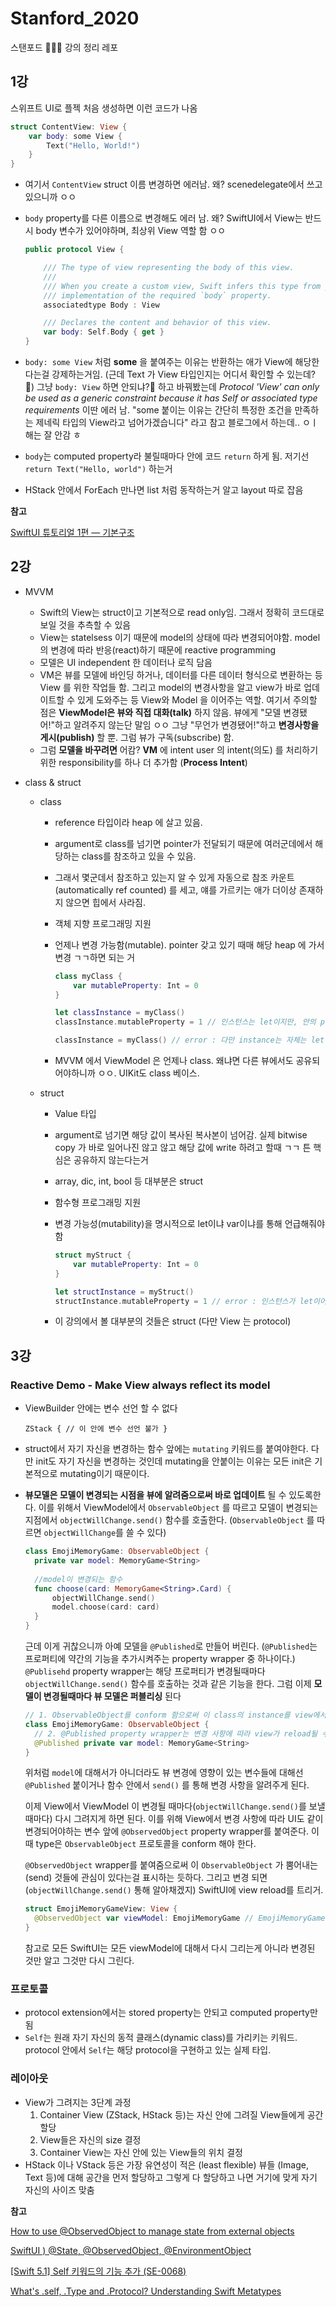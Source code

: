 # Stanford_2020
스탠포드 👨🏻‍🦳 강의 정리 레포



## 1강

  스위프트 UI로 플젝 처음 생성하면 이런 코드가 나옴

```swift
struct ContentView: View {
    var body: some View {
        Text("Hello, World!")
    }
}
```

- 여기서 `ContentView` struct 이름 변경하면 에러남. 왜? scenedelegate에서 쓰고 있으니까 ㅇㅇ

- `body` property를 다른 이름으로 변경해도 에러 남. 왜? SwiftUI에서 View는 반드시 body 변수가 있어야하며, 최상위 View 역할 함 ㅇㅇ

  ```swift 
  public protocol View {
  
      /// The type of view representing the body of this view.
      ///
      /// When you create a custom view, Swift infers this type from your
      /// implementation of the required `body` property.
      associatedtype Body : View
  
      /// Declares the content and behavior of this view.
      var body: Self.Body { get }
  }
  ```

- `body: some View` 처럼 **some** 을 붙여주는 이유는 반환하는 애가 View에 해당한다는걸 강제하는거임. (근데 Text 가 View 타입인지는 어디서 확인할 수 있는데? 🤔) 그냥 `body: View`  하면 안되냐?🤔 하고 바꿔봤는데 *Protocol 'View' can only be used as a generic constraint because it has Self or associated type requirements* 이딴 에러 남. "some 붙이는 이유는 간단히 특정한 조건을 만족하는 제네릭 타입의 View라고 넘어가겠습니다" 라고 참고 블로그에서 하는데.. ㅇㅣ해는 잘 안감 ㅎ

- `body`는 computed property라 불릴때마다 안에 코드 `return` 하게 됨. 저기선 `return Text("Hello, world")` 하는거 

- HStack 안에서 ForEach 만나면 list 처럼 동작하는거 알고 layout 따로 잡음





**참고**

[SwiftUI 튜토리얼 1편 — 기본구조](https://medium.com/harrythegreat/swiftui-%ED%8A%9C%ED%86%A0%EB%A6%AC%EC%96%BC-1%ED%8E%B8-%EA%B8%B0%EB%B3%B8%EA%B5%AC%EC%A1%B0-11e7b589e6de)
## 2강

- MVVM

  - Swift의 View는 struct이고 기본적으로 read only임. 그래서 정확히 코드대로 보일 것을 추측할 수 있음
  - View는 statelsess 이기 때문에 model의 상태에 따라 변경되어야함. model 의 변경에 따라 반응(react)하기 때문에 reactive programming
  - 모델은 UI independent 한 데이터나 로직 담음
  - VM은 뷰를 모델에 바인딩 하거나, 데이터를 다른 데이터 형식으로 변환하는 등  View 를 위한 작업들 함. 그리고  model의 변경사항을 알고 view가 바로 업데이트할 수 있게 도와주는 등 View와 Model 을 이어주는 역할. 여기서 주의할 점은 **ViewModel은 뷰와 직접 대화(talk)** 하지 않음. 뷰에게 "모델 변경됐어!"하고 알려주지 않는단 말임 ㅇㅇ 그냥 "무언가 변경됐어!"하고 **변경사항을 게시(publish)** 할 뿐. 그럼 뷰가 구독(subscribe) 함.
  - 그럼 **모델을 바꾸려면** 어캄? **VM** 에 intent user 의 intent(의도) 를 처리하기 위한 responsibility를 하나 더 추가함 (**Process Intent**)

- class & struct

  - class

    - reference 타입이라 heap 에 살고 있음.  

    - argument로 class를 넘기면 pointer가 전달되기 때문에 여러군데에서 해당하는 class를 참조하고 있을 수 있음. 

    - 그래서 몇군데서 참조하고 있는지 알 수 있게 자동으로 참조 카운트(automatically ref counted) 를 세고, 얘를 가르키는 애가 더이상 존재하지 않으면 힙에서 사라짐. 

    - 객체 지향 프로그래밍 지원

    - 언제나 변경 가능함(mutable). pointer 갖고 있기 때매 해당 heap 에 가서 변경 ㄱㄱ하면 되는 거

      ```swift
      class myClass {
          var mutableProperty: Int = 0
      }
      
      let classInstance = myClass()
      classInstance.mutableProperty = 1 // 인스턴스는 let이지만, 안의 property는 변경 가능. 
      
      classInstance = myClass() // error : 다만 instance는 자체는 let이기 때문에 변경 불가
      ```

    - MVVM 에서 ViewModel 은 언제나 class. 왜냐면 다른 뷰에서도 공유되어야하니까 ㅇㅇ. UIKit도 class 베이스. 

  - struct

    - Value 타입

    - argument로 넘기면 해당 값이 복사된 복사본이 넘어감. 실제 bitwise  copy 가 바로 일어나진 않고 않고 해당 값에 write 하려고 할때  ㄱㄱ 튼 핵심은 공유하지 않는다는거

    - array, dic, int, bool 등 대부분은 struct

    - 함수형 프로그래밍 지원

    - 변경 가능성(mutability)을 명시적으로 let이냐 var이냐를 통해 언급해줘야함

      ```swift 
      struct myStruct {
          var mutableProperty: Int = 0
      }
      
      let structInstance = myStruct()
      structInstance.mutableProperty = 1 // error : 인스턴스가 let이어서 안의 property도 변경 불가. 왜냐면 값 타입이라 property 변경되면 인스턴스 자체도 바뀜
      ```

    - 이 강의에서 볼 대부분의 것들은 struct (다만 View 는 protocol)
## 3강

### Reactive Demo - Make View always reflect its model

- ViewBuilder 안에는 변수 선언 할 수 없다 

  `ZStack { // 이 안에 변수 선언 불가 }`

- struct에서 자기 자신을 변경하는 함수 앞에는 `mutating` 키워드를 붙여야한다. 다만 init도 자기 자신을 변경하는 것인데 mutating을 안붙이는 이유는 모든 init은 기본적으로 mutating이기 때문이다. 

- **뷰모델은 모델이 변경되는 시점을 뷰에 알려줌으로써 바로 업데이트** 될 수 있도록한다. 이를 위해서 ViewModel에서 `ObservableObject` 를 따르고 모델이 변경되는 지점에서  `objectWillChange.send()` 함수를 호출한다. (`ObservableObject` 를 따르면 `objectWillChange`를 쓸 수 있다)

  ```swift
  class EmojiMemoryGame: ObservableObject {
    private var model: MemoryGame<String>
    
    //model이 변경되는 함수
    func choose(card: MemoryGame<String>.Card) {
  		objectWillChange.send()
  		model.choose(card: card)
  	}
  }
  ```

  근데 이게 귀찮으니까 아예 모델을 `@Published`로 만들어 버린다. (`@Published`는 프로퍼티에 약간의 기능을 추가시켜주는 property wrapper 중 하나이다.) `@Publisehd` property wrapper는 해당 프로퍼티가 변경될때마다 `objectWillChange.send()` 함수를 호출하는 것과 같은 기능을 한다. 그럼 이제 **모델이 변경될때마다 뷰 모델은 퍼블리싱** 된다

  ```swift
  // 1. ObservableObject를 conform 함으로써 이 class의 instance를 view에서 사용할 수 있고, 변경 사항에 따라 view가 reload 될 수 있다.
  class EmojiMemoryGame: ObservableObject {
    // 2. @Published property wrapper는 변경 사항에 따라 view가 reload될 수 있도록 한다 (SwiftUI에 view reload를 트리거)
    @Published private var model: MemoryGame<String>
  }
  ```

  위처럼 `model`에 대해서가 아니더라도 뷰 변경에 영향이 있는 변수들에 대해선 `@Published` 붙이거나 함수 안에서 `send()` 를 통해 변경 사항을 알려주게 된다.

  이제 View에서 ViewModel 이 변경될 때마다(`objectWillChange.send()`를 보낼 때마다) 다시 그려지게 하면 된다. 이를 위해 View에서 변경 사항에 따라 UI도 같이 변경되어야하는 변수 앞에 `@ObservedObject` property wrapper를 붙여준다. 이때 type은 `ObservableObject` 프로토콜을 conform 해야 한다.

  `@ObservedObject` wrapper를 붙여줌으로써 이 `ObservableObject` 가 뿜어내는(send) 것들에 관심이 있다는걸 표시하는 듯하다. 그리고 변경 되면(`objectWillChange.send()`  통해 알아채겠지) SwiftUI에 view reload를 트리거.

  ```swift
  struct EmojiMemoryGameView: View {
    @ObservedObject var viewModel: EmojiMemoryGame // EmojiMemoryGame: ObservableObject
  }
  ```

  참고로 모든 SwiftUI는 모든 viewModel에 대해서 다시 그리는게 아니라 변경된 것만 알고 그것만 다시 그린다.

### 프로토콜

- protocol extension에서는 stored property는 안되고 computed property만 됨
- `Self`는 원래 자기 자신의 동적 클래스(dynamic class)를 가리키는 키워드. protocol 안에서 `Self`는 해당 protocol을 구현하고 있는 실제 타입. 

### 레이아웃

- View가 그려지는 3단계 과정 
  1. Container View (ZStack, HStack 등)는 자신 안에 그려질 View들에게 공간 할당
  2. View들은 자신의 size 결정
  3. Container View는 자신 안에 있는 View들의 위치 결정
- HStack 이나 VStack 등은 가장 유연성이 적은 (least flexible) 뷰들 (Image, Text 등)에 대해 공간을 먼저 할당하고 그렇게 다 할당하고 나면 거기에 맞게 자기 자신의 사이즈 맞춤

**참고**

[How to use @ObservedObject to manage state from external objects](https://www.hackingwithswift.com/quick-start/swiftui/how-to-use-observedobject-to-manage-state-from-external-objects)

[SwiftUI ) @State, @ObservedObject, @EnvironmentObject](https://zeddios.tistory.com/964)

[[Swift 5.1] Self 키워드의 기능 추가 (SE-0068)](https://seorenn.tistory.com/27)

[What's .self, .Type and .Protocol? Understanding Swift Metatypes](https://swiftrocks.com/whats-type-and-self-swift-metatypes)



